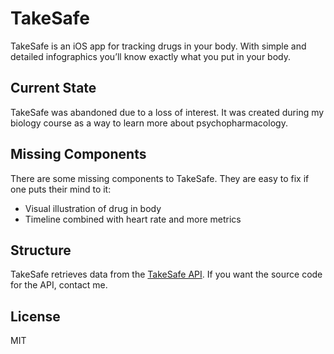 # TakeSafe

TakeSafe is an iOS app for tracking drugs in your body. With simple and detailed infographics you’ll know exactly what you put in your body.

## Current State

TakeSafe was abandoned due to a loss of interest. It was created during my biology course as a way to learn more about psychopharmacology.

## Missing Components

There are some missing components to TakeSafe. They are easy to fix if one puts their mind to it:

- Visual illustration of drug in body
- Timeline combined with heart rate and more metrics

## Structure

TakeSafe retrieves data from the [TakeSafe API](https://api.takesafe.app).
If you want the source code for the API, contact me.

## License

MIT
